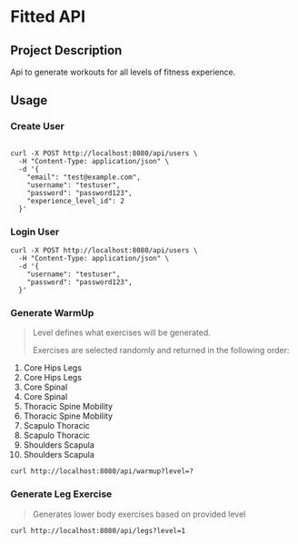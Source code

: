 # Fitted API

## Project Description

Api to generate workouts for all levels of fitness experience.

## Usage

### Create User

``` #bash

curl -X POST http://localhost:8080/api/users \
  -H "Content-Type: application/json" \
  -d '{
    "email": "test@example.com",
    "username": "testuser",
    "password": "password123",
    "experience_level_id": 2
  }' 

```

### Login User

``` #bash
curl -X POST http://localhost:8080/api/users \
  -H "Content-Type: application/json" \
  -d '{
    "username": "testuser",
    "password": "password123",
  }' 
```

### Generate WarmUp

>Level defines what exercises will be generated.
>
>Exercises are selected randomly and returned in the following order:

1. Core Hips Legs
2. Core Hips Legs
3. Core Spinal
4. Core Spinal
5. Thoracic Spine Mobility
6. Thoracic Spine Mobility
7. Scapulo Thoracic
8. Scapulo Thoracic
9. Shoulders Scapula
10. Shoulders Scapula

``` #bash
curl http://localhost:8080/api/warmup?level=?

```

### Generate Leg Exercise

>Generates lower body exercises based on provided level

``` #bash
curl http://localhost:8080/api/legs?level=1

```
